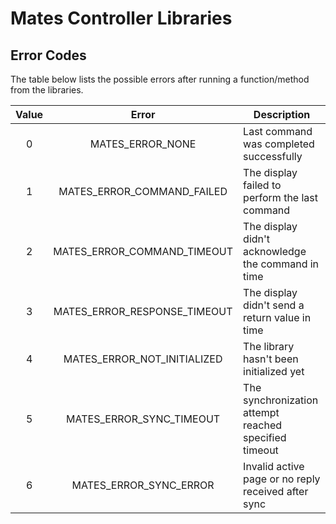# Mates Controller Libraries



## Error Codes

The table below lists the possible errors after running a function/method from the libraries.

| Value | Error                         | Description                                           |
|:-----:|:-----------------------------:| ----------------------------------------------------- |
| 0     | MATES_ERROR_NONE              | Last command was completed successfully               |
| 1     | MATES_ERROR_COMMAND_FAILED    | The display failed to perform the last command        |
| 2     | MATES_ERROR_COMMAND_TIMEOUT   | The display didn't acknowledge the command in time    |
| 3     | MATES_ERROR_RESPONSE_TIMEOUT  | The display didn't send a return value in time        |
| 4     | MATES_ERROR_NOT_INITIALIZED   | The library hasn't been initialized yet               |
| 5     | MATES_ERROR_SYNC_TIMEOUT      | The synchronization attempt reached specified timeout |
| 6     | MATES_ERROR_SYNC_ERROR        | Invalid active page or no reply received after sync   |